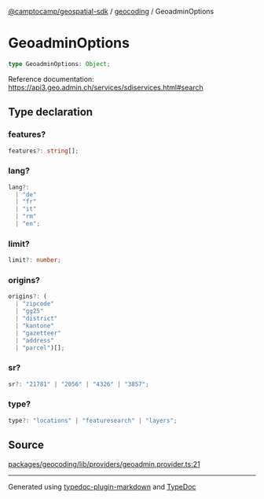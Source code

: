 [@camptocamp/geospatial-sdk](../../index.md) / [geocoding](../index.md) / GeoadminOptions

# GeoadminOptions

```ts
type GeoadminOptions: Object;
```

Reference documentation: https://api3.geo.admin.ch/services/sdiservices.html#search

## Type declaration

### features?

```ts
features?: string[];
```

### lang?

```ts
lang?: 
  | "de"
  | "fr"
  | "it"
  | "rm"
  | "en";
```

### limit?

```ts
limit?: number;
```

### origins?

```ts
origins?: (
  | "zipcode"
  | "gg25"
  | "district"
  | "kantone"
  | "gazetteer"
  | "address"
  | "parcel")[];
```

### sr?

```ts
sr?: "21781" | "2056" | "4326" | "3857";
```

### type?

```ts
type?: "locations" | "featuresearch" | "layers";
```

## Source

[packages/geocoding/lib/providers/geoadmin.provider.ts:21](https://github.com/jahow/geospatial-sdk/blob/52083ac/packages/geocoding/lib/providers/geoadmin.provider.ts#L21)

***

Generated using [typedoc-plugin-markdown](https://www.npmjs.com/package/typedoc-plugin-markdown) and [TypeDoc](https://typedoc.org/)
